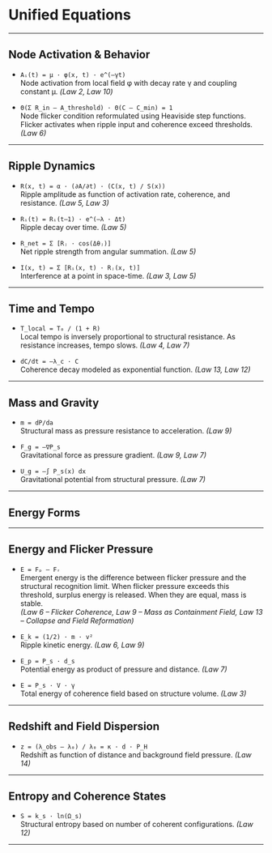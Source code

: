 
# Unified Equations

---

## Node Activation & Behavior

- `Aᵢ(t) = μ · φ(x, t) · e^(–γt)`  
  Node activation from local field φ with decay rate γ and coupling constant μ. *(Law 2, Law 10)*

- `Θ(Σ R_in – A_threshold) · Θ(C – C_min) = 1`  
  Node flicker condition reformulated using Heaviside step functions. Flicker activates when ripple input and coherence exceed thresholds. *(Law 6)*

---

## Ripple Dynamics

- `R(x, t) = α · (∂A/∂t) · (C(x, t) / S(x))`  
  Ripple amplitude as function of activation rate, coherence, and resistance. *(Law 5, Law 3)*

- `Rᵢ(t) = Rᵢ(t–1) · e^(–λ · Δt)`  
  Ripple decay over time. *(Law 5)*

- `R_net = Σ [Rⱼ · cos(Δθⱼ)]`  
  Net ripple strength from angular summation. *(Law 5)*

- `I(x, t) = Σ [Rᵢ(x, t) · Rⱼ(x, t)]`  
  Interference at a point in space-time. *(Law 3, Law 5)*

---

## Time and Tempo

- `T_local = T₀ / (1 + R)`  
  Local tempo is inversely proportional to structural resistance. As resistance increases, tempo slows. *(Law 4, Law 7)*

- `dC/dt = –λ_c · C`  
  Coherence decay modeled as exponential function. *(Law 13, Law 12)*

---

## Mass and Gravity

- `m = dP/da`  
  Structural mass as pressure resistance to acceleration. *(Law 9)*

- `F_g = –∇P_s`  
  Gravitational force as pressure gradient. *(Law 9, Law 7)*

- `U_g = –∫ P_s(x) dx`  
  Gravitational potential from structural pressure. *(Law 7)*

---

## Energy Forms

---

## Energy and Flicker Pressure

- `E = Fₚ – Fᵣ`  
  Emergent energy is the difference between flicker pressure and the structural recognition limit. When flicker pressure exceeds this threshold, surplus energy is released. When they are equal, mass is stable.  
  *(Law 6 – Flicker Coherence, Law 9 – Mass as Containment Field, Law 13 – Collapse and Field Reformation)*

- `E_k = (1/2) · m · v²`  
  Ripple kinetic energy. *(Law 6, Law 9)*

- `E_p = P_s · d_s`  
  Potential energy as product of pressure and distance. *(Law 7)*

- `E = P_s · V · γ`  
  Total energy of coherence field based on structure volume. *(Law 3)*

---

## Redshift and Field Dispersion

- `z = (λ_obs – λ₀) / λ₀ = κ · d · P_H`  
  Redshift as function of distance and background field pressure. *(Law 14)*

---

## Entropy and Coherence States

- `S = k_s · ln(Ω_s)`  
  Structural entropy based on number of coherent configurations. *(Law 12)*

---
